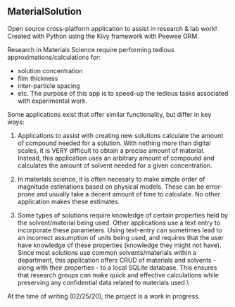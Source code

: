 ## MaterialSolution

Open source cross-platform application to assist in research & lab work!
Created with Python using the Kivy framework with Peewee ORM.

Research in Materials Science require performing tedious approximations/calculations for:
- solution concentration
- film thickness
- inter-particle spacing
- etc. 
The purpose of this app is to speed-up the tedious tasks associated with experimental work.

Some applications exist that offer similar functionality, but differ in key ways:

1. Applications to assist with creating new solutions calculate the amount of compound needed for a solution. With nothing more than digital scales, it is VERY difficult to obtain a precise amount of material. Instead, this application uses an arbitrary amount of compound and calculates the amount of solvent needed for a given concentration.

2. In materials science, it is often necesary to make simple order of magnitude estimations based on physical models. These can be error-prone and usually take a decent amount of time to calculate. No other application makes these estimates.

3. Some types of solutions require knowledge of certain properties held by the solvent/material being used. Other applications use a text entry to incorporate these parameters. Using text-entry can sometimes lead to an incorrect assumption of units being used, and requires that the user have knowledge of these properties (knowledge they might not have). Since most solutions use common solvents/materials within a department, this application offers CRUD of materials and solvents - along with their properties - to a local SQLite database. This ensures that research groups can make quick and effective calculations while preserving any confidential data related to materials used.\

At the time of writing (02/25/20), the project is a work in progress.

## Project Goal

The 'Completed' version of this project should include several features (bold means complete):
- **tool to calculate volume needed for making new solutions**
- tool to calculate film thickness with at least one theoretical model
- tool to calculate intermolecular distance of particles in a thin film
- tool to calculate dilutions
- **CR**UD with solvents/materials/compounds

Some features that may be useful/interesting to complete:
- automatic calculation of molecular weight based on chemical formula in CRUD display
- incorporating PubChem API

## Old Project

I included this to serve as a reminder of what this project almost remained. Some points:

1. The project had a lot of unnecesary customized widgets, leading to overcomplication.

2. The logic was deeply tied to UI code, so technical changes were difficult to implement.

3. CRUD for solvent data was utterly broken. Deleting a selected entry would actually delete two.

All code is bad, but that means it can be better.